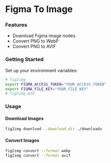 # Figma To Image

### Features

- Download Figma image nodes
- Convert PNG to WebP
- Convert PNG to AVIF

### Getting Started

Set up your environment variables:

```bash
# fig2img
export FIGMA_ACCESS_TOKEN="YOUR_ACCESS_TOKEN"
export FIGMA_FILE_KEY="YOUR_FILE_KEY"
# fig2img end
```

### Usage

#### Download Images

```bash
fig2img download --download_dir ./downloads
```

#### Convert Images

```bash
fig2img convert --format webp
fig2img convert --format avif
```
